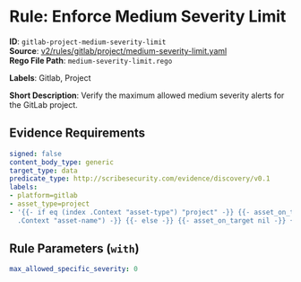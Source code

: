 # Rule: Enforce Medium Severity Limit

**ID**: `gitlab-project-medium-severity-limit`  
**Source**: [v2/rules/gitlab/project/medium-severity-limit.yaml](scribe-public/sample-policies.git/v2/rules/gitlab/project/medium-severity-limit.yaml)  
**Rego File Path**: `medium-severity-limit.rego`  

**Labels**: Gitlab, Project

**Short Description**: Verify the maximum allowed medium severity alerts for the GitLab project.

## Evidence Requirements

```yaml
signed: false
content_body_type: generic
target_type: data
predicate_type: http://scribesecurity.com/evidence/discovery/v0.1
labels:
- platform=gitlab
- asset_type=project
- '{{- if eq (index .Context "asset-type") "project" -}} {{- asset_on_target (index
  .Context "asset-name") -}} {{- else -}} {{- asset_on_target nil -}} {{- end -}}'
```
## Rule Parameters (`with`)

```yaml
max_allowed_specific_severity: 0
```
